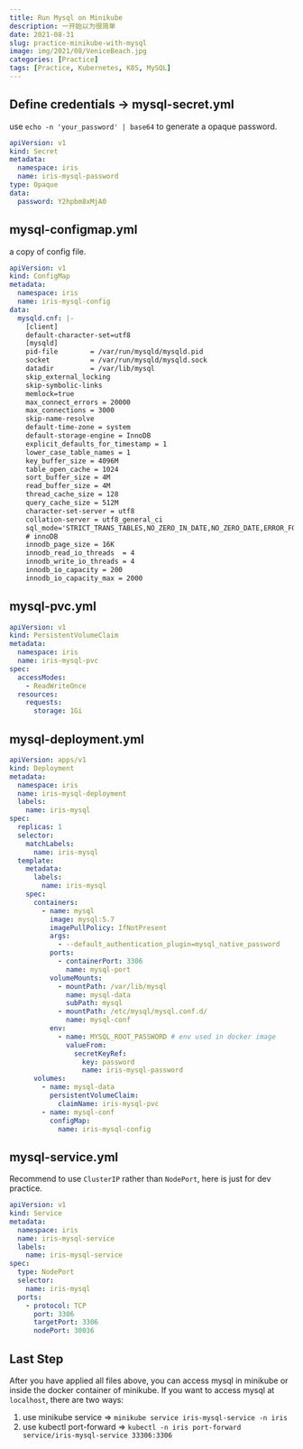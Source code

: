 ```yaml
---
title: Run Mysql on Minikube
description: 一开始以为很简单
date: 2021-08-31
slug: practice-minikube-with-mysql
image: img/2021/08/VeniceBeach.jpg
categories: [Practice]
tags: [Practice, Kubernetes, K8S, MySQL]
---
```


## Define credentials -> mysql-secret.yml

use `echo -n 'your_password' | base64` to generate a opaque password.

```yml
apiVersion: v1
kind: Secret
metadata:
  namespace: iris
  name: iris-mysql-password
type: Opaque
data:
  password: Y2hpbm8xMjA0
```

## mysql-configmap.yml

a copy of config file.

```yml
apiVersion: v1
kind: ConfigMap
metadata:
  namespace: iris
  name: iris-mysql-config
data:
  mysqld.cnf: |-
    [client]
    default-character-set=utf8
    [mysqld]
    pid-file        = /var/run/mysqld/mysqld.pid
    socket          = /var/run/mysqld/mysqld.sock
    datadir         = /var/lib/mysql
    skip_external_locking
    skip-symbolic-links
    memlock=true
    max_connect_errors = 20000
    max_connections = 3000
    skip-name-resolve
    default-time-zone = system
    default-storage-engine = InnoDB
    explicit_defaults_for_timestamp = 1
    lower_case_table_names = 1
    key_buffer_size = 4096M
    table_open_cache = 1024
    sort_buffer_size = 4M
    read_buffer_size = 4M
    thread_cache_size = 128
    query_cache_size = 512M
    character-set-server = utf8
    collation-server = utf8_general_ci
    sql_mode='STRICT_TRANS_TABLES,NO_ZERO_IN_DATE,NO_ZERO_DATE,ERROR_FOR_DIVISION_BY_ZERO,NO_AUTO_CREATE_USER,NO_ENGINE_SUBSTITUTION'
    # innoDB
    innodb_page_size = 16K
    innodb_read_io_threads  = 4
    innodb_write_io_threads = 4
    innodb_io_capacity = 200
    innodb_io_capacity_max = 2000
```

## mysql-pvc.yml

```yml
apiVersion: v1
kind: PersistentVolumeClaim
metadata:
  namespace: iris
  name: iris-mysql-pvc
spec:
  accessModes:
    - ReadWriteOnce
  resources:
    requests:
      storage: 1Gi
```

## mysql-deployment.yml

```yml
apiVersion: apps/v1
kind: Deployment
metadata:
  namespace: iris
  name: iris-mysql-deployment
  labels:
    name: iris-mysql
spec:
  replicas: 1
  selector:
    matchLabels:
      name: iris-mysql
  template:
    metadata:
      labels:
        name: iris-mysql
    spec:
      containers:
        - name: mysql
          image: mysql:5.7
          imagePullPolicy: IfNotPresent
          args:
            - --default_authentication_plugin=mysql_native_password
          ports:
            - containerPort: 3306
              name: mysql-port
          volumeMounts:
            - mountPath: /var/lib/mysql
              name: mysql-data
              subPath: mysql
            - mountPath: /etc/mysql/mysql.conf.d/
              name: mysql-conf
          env:
            - name: MYSQL_ROOT_PASSWORD # env used in docker image
              valueFrom:
                secretKeyRef:
                  key: password
                  name: iris-mysql-password
      volumes:
        - name: mysql-data
          persistentVolumeClaim:
            claimName: iris-mysql-pvc
        - name: mysql-conf
          configMap:
            name: iris-mysql-config
```

## mysql-service.yml

Recommend to use `ClusterIP` rather than `NodePort`, here is just for dev practice.

```yml
apiVersion: v1
kind: Service
metadata:
  namespace: iris
  name: iris-mysql-service
  labels:
    name: iris-mysql-service
spec:
  type: NodePort
  selector:
    name: iris-mysql
  ports:
    - protocol: TCP
      port: 3306
      targetPort: 3306
      nodePort: 30036
```

## Last Step

After you have applied all files above, you can access mysql in minikube or inside the docker container of minikube. If you want to access mysql at `localhost`, there are two ways:

1. use minikube service => `minikube service iris-mysql-service -n iris`
2. use kubectl port-forward => `kubectl -n iris port-forward service/iris-mysql-service 33306:3306`
